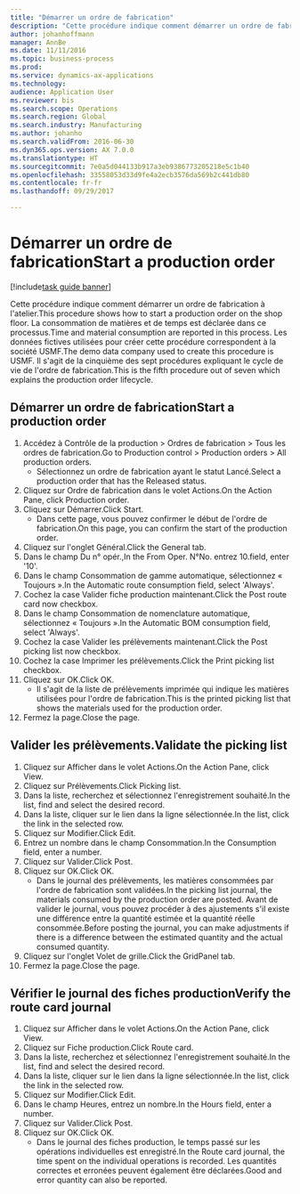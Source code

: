 ```yaml
--- 
title: "Démarrer un ordre de fabrication"
description: "Cette procédure indique comment démarrer un ordre de fabrication à l'atelier."
author: johanhoffmann
manager: AnnBe
ms.date: 11/11/2016
ms.topic: business-process
ms.prod: 
ms.service: dynamics-ax-applications
ms.technology: 
audience: Application User
ms.reviewer: bis
ms.search.scope: Operations
ms.search.region: Global
ms.search.industry: Manufacturing
ms.author: johanho
ms.search.validFrom: 2016-06-30
ms.dyn365.ops.version: AX 7.0.0
ms.translationtype: HT
ms.sourcegitcommit: 7e0a5d044133b917a3eb9386773205218e5c1b40
ms.openlocfilehash: 33558053d33d9fe4a2ecb3576da569b2c441db80
ms.contentlocale: fr-fr
ms.lasthandoff: 09/29/2017

---
```

# <a name="start-a-production-order"></a><span data-ttu-id="b15bf-103">Démarrer un ordre de fabrication</span><span class="sxs-lookup"><span data-stu-id="b15bf-103">Start a production order</span></span>

[!include[task guide banner](../../includes/task-guide-banner.md)]

<span data-ttu-id="b15bf-104">Cette procédure indique comment démarrer un ordre de fabrication à l'atelier.</span><span class="sxs-lookup"><span data-stu-id="b15bf-104">This procedure shows how to start a production order on the shop floor.</span></span> <span data-ttu-id="b15bf-105">La consommation de matières et de temps est déclarée dans ce processus.</span><span class="sxs-lookup"><span data-stu-id="b15bf-105">Time and material consumption are reported in this process.</span></span> <span data-ttu-id="b15bf-106">Les données fictives utilisées pour créer cette procédure correspondent à la société USMF.</span><span class="sxs-lookup"><span data-stu-id="b15bf-106">The demo data company used to create this procedure is USMF.</span></span> <span data-ttu-id="b15bf-107">Il s'agit de la cinquième des sept procédures expliquant le cycle de vie de l'ordre de fabrication.</span><span class="sxs-lookup"><span data-stu-id="b15bf-107">This is the fifth procedure out of seven which explains the production order lifecycle.</span></span>


## <a name="start-a-production-order"></a><span data-ttu-id="b15bf-108">Démarrer un ordre de fabrication</span><span class="sxs-lookup"><span data-stu-id="b15bf-108">Start a production order</span></span>
1. <span data-ttu-id="b15bf-109">Accédez à Contrôle de la production > Ordres de fabrication > Tous les ordres de fabrication.</span><span class="sxs-lookup"><span data-stu-id="b15bf-109">Go to Production control > Production orders > All production orders.</span></span>
    * <span data-ttu-id="b15bf-110">Sélectionnez un ordre de fabrication ayant le statut Lancé.</span><span class="sxs-lookup"><span data-stu-id="b15bf-110">Select a production order that has the Released status.</span></span>  
2. <span data-ttu-id="b15bf-111">Cliquez sur Ordre de fabrication dans le volet Actions.</span><span class="sxs-lookup"><span data-stu-id="b15bf-111">On the Action Pane, click Production order.</span></span>
3. <span data-ttu-id="b15bf-112">Cliquez sur Démarrer.</span><span class="sxs-lookup"><span data-stu-id="b15bf-112">Click Start.</span></span>
    * <span data-ttu-id="b15bf-113">Dans cette page, vous pouvez confirmer le début de l'ordre de fabrication.</span><span class="sxs-lookup"><span data-stu-id="b15bf-113">On this page, you can confirm the start of the production order.</span></span>  
4. <span data-ttu-id="b15bf-114">Cliquez sur l'onglet Général.</span><span class="sxs-lookup"><span data-stu-id="b15bf-114">Click the General tab.</span></span>
5. <span data-ttu-id="b15bf-115">Dans le champ Du n° opér.,</span><span class="sxs-lookup"><span data-stu-id="b15bf-115">In the From Oper.</span></span> <span data-ttu-id="b15bf-116">N°</span><span class="sxs-lookup"><span data-stu-id="b15bf-116">No.</span></span> <span data-ttu-id="b15bf-117">entrez 10.</span><span class="sxs-lookup"><span data-stu-id="b15bf-117">field, enter '10'.</span></span>
6. <span data-ttu-id="b15bf-118">Dans le champ Consommation de gamme automatique, sélectionnez « Toujours ».</span><span class="sxs-lookup"><span data-stu-id="b15bf-118">In the Automatic route consumption field, select 'Always'.</span></span>
7. <span data-ttu-id="b15bf-119">Cochez la case Valider fiche production maintenant.</span><span class="sxs-lookup"><span data-stu-id="b15bf-119">Click the Post route card now checkbox.</span></span>
8. <span data-ttu-id="b15bf-120">Dans le champ Consommation de nomenclature automatique, sélectionnez « Toujours ».</span><span class="sxs-lookup"><span data-stu-id="b15bf-120">In the Automatic BOM consumption field, select 'Always'.</span></span>
9. <span data-ttu-id="b15bf-121">Cochez la case Valider les prélèvements maintenant.</span><span class="sxs-lookup"><span data-stu-id="b15bf-121">Click the Post picking list now checkbox.</span></span>
10. <span data-ttu-id="b15bf-122">Cochez la case Imprimer les prélèvements.</span><span class="sxs-lookup"><span data-stu-id="b15bf-122">Click the Print picking list checkbox.</span></span>
11. <span data-ttu-id="b15bf-123">Cliquez sur OK.</span><span class="sxs-lookup"><span data-stu-id="b15bf-123">Click OK.</span></span>
    * <span data-ttu-id="b15bf-124">Il s'agit de la liste de prélèvements imprimée qui indique les matières utilisées pour l'ordre de fabrication.</span><span class="sxs-lookup"><span data-stu-id="b15bf-124">This is the printed picking list that shows the materials used for the production order.</span></span>  
12. <span data-ttu-id="b15bf-125">Fermez la page.</span><span class="sxs-lookup"><span data-stu-id="b15bf-125">Close the page.</span></span>

## <a name="validate-the-picking-list"></a><span data-ttu-id="b15bf-126">Valider les prélèvements.</span><span class="sxs-lookup"><span data-stu-id="b15bf-126">Validate the picking list</span></span>
1. <span data-ttu-id="b15bf-127">Cliquez sur Afficher dans le volet Actions.</span><span class="sxs-lookup"><span data-stu-id="b15bf-127">On the Action Pane, click View.</span></span>
2. <span data-ttu-id="b15bf-128">Cliquez sur Prélèvements.</span><span class="sxs-lookup"><span data-stu-id="b15bf-128">Click Picking list.</span></span>
3. <span data-ttu-id="b15bf-129">Dans la liste, recherchez et sélectionnez l'enregistrement souhaité.</span><span class="sxs-lookup"><span data-stu-id="b15bf-129">In the list, find and select the desired record.</span></span>
4. <span data-ttu-id="b15bf-130">Dans la liste, cliquer sur le lien dans la ligne sélectionnée.</span><span class="sxs-lookup"><span data-stu-id="b15bf-130">In the list, click the link in the selected row.</span></span>
5. <span data-ttu-id="b15bf-131">Cliquez sur Modifier.</span><span class="sxs-lookup"><span data-stu-id="b15bf-131">Click Edit.</span></span>
6. <span data-ttu-id="b15bf-132">Entrez un nombre dans le champ Consommation.</span><span class="sxs-lookup"><span data-stu-id="b15bf-132">In the Consumption field, enter a number.</span></span>
7. <span data-ttu-id="b15bf-133">Cliquez sur Valider.</span><span class="sxs-lookup"><span data-stu-id="b15bf-133">Click Post.</span></span>
8. <span data-ttu-id="b15bf-134">Cliquez sur OK.</span><span class="sxs-lookup"><span data-stu-id="b15bf-134">Click OK.</span></span>
    * <span data-ttu-id="b15bf-135">Dans le journal des prélèvements, les matières consommées par l'ordre de fabrication sont validées.</span><span class="sxs-lookup"><span data-stu-id="b15bf-135">In the picking list journal, the materials consumed by the production order are posted.</span></span> <span data-ttu-id="b15bf-136">Avant de valider le journal, vous pouvez procéder à des ajustements s'il existe une différence entre la quantité estimée et la quantité réelle consommée.</span><span class="sxs-lookup"><span data-stu-id="b15bf-136">Before posting the journal, you can make adjustments if there is a difference between the estimated quantity and the actual consumed quantity.</span></span>  
9. <span data-ttu-id="b15bf-137">Cliquez sur l'onglet Volet de grille.</span><span class="sxs-lookup"><span data-stu-id="b15bf-137">Click the GridPanel tab.</span></span>
10. <span data-ttu-id="b15bf-138">Fermez la page.</span><span class="sxs-lookup"><span data-stu-id="b15bf-138">Close the page.</span></span>

## <a name="verify-the-route-card-journal"></a><span data-ttu-id="b15bf-139">Vérifier le journal des fiches production</span><span class="sxs-lookup"><span data-stu-id="b15bf-139">Verify the route card journal</span></span>
1. <span data-ttu-id="b15bf-140">Cliquez sur Afficher dans le volet Actions.</span><span class="sxs-lookup"><span data-stu-id="b15bf-140">On the Action Pane, click View.</span></span>
2. <span data-ttu-id="b15bf-141">Cliquez sur Fiche production.</span><span class="sxs-lookup"><span data-stu-id="b15bf-141">Click Route card.</span></span>
3. <span data-ttu-id="b15bf-142">Dans la liste, recherchez et sélectionnez l'enregistrement souhaité.</span><span class="sxs-lookup"><span data-stu-id="b15bf-142">In the list, find and select the desired record.</span></span>
4. <span data-ttu-id="b15bf-143">Dans la liste, cliquer sur le lien dans la ligne sélectionnée.</span><span class="sxs-lookup"><span data-stu-id="b15bf-143">In the list, click the link in the selected row.</span></span>
5. <span data-ttu-id="b15bf-144">Cliquez sur Modifier.</span><span class="sxs-lookup"><span data-stu-id="b15bf-144">Click Edit.</span></span>
6. <span data-ttu-id="b15bf-145">Dans le champ Heures, entrez un nombre.</span><span class="sxs-lookup"><span data-stu-id="b15bf-145">In the Hours field, enter a number.</span></span>
7. <span data-ttu-id="b15bf-146">Cliquez sur Valider.</span><span class="sxs-lookup"><span data-stu-id="b15bf-146">Click Post.</span></span>
8. <span data-ttu-id="b15bf-147">Cliquez sur OK.</span><span class="sxs-lookup"><span data-stu-id="b15bf-147">Click OK.</span></span>
    * <span data-ttu-id="b15bf-148">Dans le journal des fiches production, le temps passé sur les opérations individuelles est enregistré.</span><span class="sxs-lookup"><span data-stu-id="b15bf-148">In the Route card journal, the time spent on the individual operations is recorded.</span></span> <span data-ttu-id="b15bf-149">Les quantités correctes et erronées peuvent également être déclarées.</span><span class="sxs-lookup"><span data-stu-id="b15bf-149">Good and error quantity can also be reported.</span></span>  


